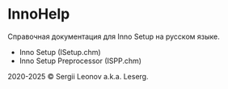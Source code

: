 # InnoHelp
Справочная документация для Inno Setup на русском языке.

+ Inno Setup (ISetup.chm)
+ Inno Setup Preprocessor (ISPP.chm)

2020-2025 © Sergii Leonov a.k.a. Leserg.
